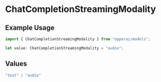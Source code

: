 # ChatCompletionStreamingModality

## Example Usage

```typescript
import { ChatCompletionStreamingModality } from "opperai/models";

let value: ChatCompletionStreamingModality = "audio";
```

## Values

```typescript
"text" | "audio"
```